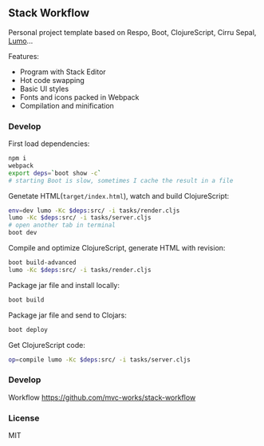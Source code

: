 
Stack Workflow
----

Personal project template based on Respo, Boot, ClojureScript, Cirru Sepal, [Lumo][lumo]...

[lumo]: https://github.com/anmonteiro/lumo/tree/master/src/cljs/lumo

Features:

* Program with Stack Editor
* Hot code swapping
* Basic UI styles
* Fonts and icons packed in Webpack
* Compilation and minification

### Develop

First load dependencies:

```bash
npm i
webpack
export deps=`boot show -c`
# starting Boot is slow, sometimes I cache the result in a file
```

Genetate HTML(`target/index.html`), watch and build ClojureScript:

```bash
env=dev lumo -Kc $deps:src/ -i tasks/render.cljs
lumo -Kc $deps:src/ -i tasks/server.cljs
# open another tab in terminal
boot dev
```

Compile and optimize ClojureScript, generate HTML with revision:

```bash
boot build-advanced
lumo -Kc $deps:src/ -i tasks/render.cljs
```

Package jar file and install locally:

```bash
boot build
```

Package jar file and send to Clojars:

```bash
boot deploy
```

Get ClojureScript code:

```bash
op=compile lumo -Kc $deps:src/ -i tasks/server.cljs
```

### Develop

Workflow https://github.com/mvc-works/stack-workflow

### License

MIT
